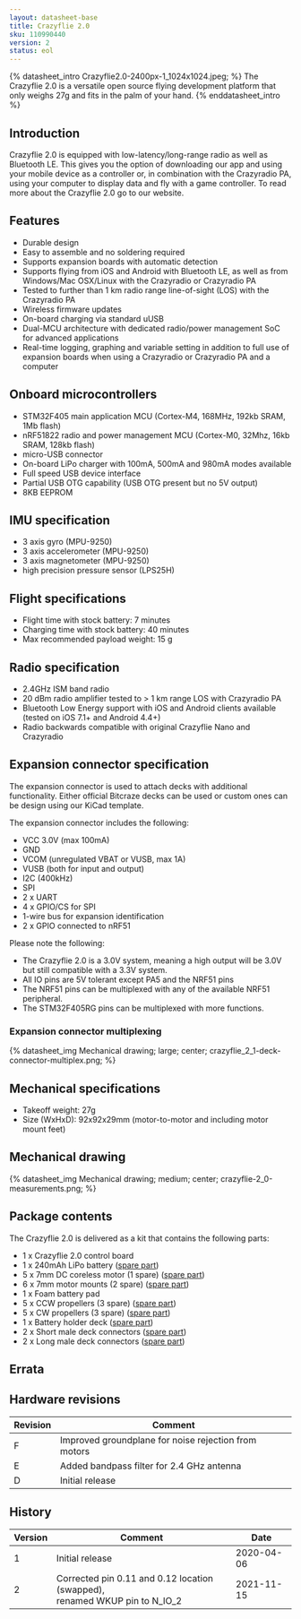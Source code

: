 ```yaml
---
layout: datasheet-base
title: Crazyflie 2.0
sku: 110990440
version: 2
status: eol
---
```


{% datasheet_intro Crazyflie2.0-2400px-1_1024x1024.jpeg; %}
The Crazyflie 2.0 is a versatile open source flying development platform that only weighs 27g and fits in the palm of your hand.
{% enddatasheet_intro %}

## Introduction

Crazyflie 2.0 is equipped with low-latency/long-range radio as well as Bluetooth LE. This gives you the
option of downloading our app and using your mobile device as a controller or, in combination with the
Crazyradio PA, using your computer to display data and fly with a game controller. To read more about
the Crazyflie 2.0 go to our website.

## Features

* Durable design
* Easy to assemble and no soldering required
* Supports expansion boards with automatic detection
* Supports flying from iOS and Android with Bluetooth LE, as well as from Windows/Mac OSX/Linux with the Crazyradio or Crazyradio PA
* Tested to further than 1 km radio range line-of-sight (LOS) with the Crazyradio PA
* Wireless firmware updates
* On-board charging via standard uUSB
* Dual-MCU architecture with dedicated radio/power management SoC for advanced applications
* Real-time logging, graphing and variable setting in addition to full use of expansion boards when using a Crazyradio or Crazyradio PA and a computer

## Onboard microcontrollers

* STM32F405 main application MCU (Cortex-M4, 168MHz, 192kb SRAM, 1Mb flash)
* nRF51822 radio and power management MCU (Cortex-M0, 32Mhz, 16kb SRAM, 128kb flash)
* micro-USB connector
* On-board LiPo charger with 100mA, 500mA and 980mA modes available
* Full speed USB device interface
* Partial USB OTG capability (USB OTG present but no 5V output)
* 8KB EEPROM

## IMU specification

* 3 axis gyro (MPU-9250)
* 3 axis accelerometer (MPU-9250)
* 3 axis magnetometer (MPU-9250)
* high precision pressure sensor (LPS25H)

## Flight specifications

* Flight time with stock battery: 7 minutes
* Charging time with stock battery: 40 minutes
* Max recommended payload weight: 15 g

## Radio specification

* 2.4GHz ISM band radio
* 20 dBm radio amplifier tested to > 1 km range LOS with Crazyradio PA
* Bluetooth Low Energy support with iOS and Android clients available (tested on iOS 7.1+ and Android 4.4+)
* Radio backwards compatible with original Crazyflie Nano and Crazyradio

## Expansion connector specification

The expansion connector is used to attach decks with additional functionality. Either official Bitcraze decks
can be used or custom ones can be design using our KiCad template.

The expansion connector includes the following:

* VCC 3.0V (max 100mA)
* GND
* VCOM (unregulated VBAT or VUSB, max 1A)
* VUSB (both for input and output)
* I2C (400kHz)
* SPI
* 2 x UART
* 4 x GPIO/CS for SPI
* 1-wire bus for expansion identification
* 2 x GPIO connected to nRF51

Please note the following:

* The Crazyflie 2.0 is a 3.0V system, meaning a high output will be 3.0V but still compatible with a 3.3V system.
* All IO pins are 5V tolerant except PA5 and the NRF51 pins
* The NRF51 pins can be multiplexed with any of the available NRF51 peripheral.
* The STM32F405RG pins can be multiplexed with more functions.

### Expansion connector multiplexing

{% datasheet_img Mechanical drawing; large; center; crazyflie_2_1-deck-connector-multiplex.png; %}

## Mechanical specifications

* Takeoff weight: 27g
* Size (WxHxD): 92x92x29mm (motor-to-motor and including motor mount feet)

## Mechanical drawing

{% datasheet_img Mechanical drawing; medium; center; crazyflie-2_0-measurements.png; %}

## Package contents

The Crazyflie 2.0 is delivered as a kit that contains the following parts:

* 1 x Crazyflie 2.0 control board
* 1 x 240mAh LiPo battery ([spare part](https://bitcraze.myshopify.com/collections/spare-parts-crazyflie-2-0/products/240mah-lipo-battery-including-500ma-usb-charger))
* 5 x 7mm DC coreless motor (1 spare) ([spare part](https://bitcraze.myshopify.com/collections/spare-parts-crazyflie-2-0/products/4-x-7-mm-dc-motor-pack-for-crazyflie-2))
* 6 x 7mm motor mounts (2 spare) ([spare part](https://bitcraze.myshopify.com/collections/spare-parts-crazyflie-2-0/products/crazyflie-2-0-4-x-spare-7-mm-motor-mounts))
* 1 x Foam battery pad
* 5 x CCW propellers (3 spare) ([spare part](https://bitcraze.myshopify.com/collections/spare-parts/products/propeller-pack))
* 5 x CW propellers (3 spare) ([spare part](https://bitcraze.myshopify.com/collections/spare-parts/products/propeller-pack))
* 1 x Battery holder deck ([spare part](https://bitcraze.myshopify.com/collections/spare-parts-crazyflie-2-0/products/battery-holder-deck))
* 2 x Short male deck connectors ([spare part](https://bitcraze.myshopify.com/collections/spare-parts-crazyflie-2-0/products/male-deck-connector))
* 2 x Long male deck connectors ([spare part](https://bitcraze.myshopify.com/collections/spare-parts-crazyflie-2-0/products/male-deck-connector))

## Errata

## Hardware revisions

| Revision | Comment |
| ------- | ------- |
| F | Improved groundplane for noise rejection from motors |
| E | Added bandpass filter for 2.4 GHz antenna |
| D | Initial release |

## History

| Version | Comment | Date |
| ------- | ------- | ---- |
| 1 | Initial release | 2020-04-06 |
| 2 | Corrected pin 0.11 and 0.12 location (swapped),<br /> renamed WKUP pin to N\_IO_2 | 2021-11-15 |
